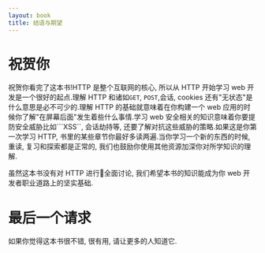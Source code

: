 ```yaml
---
layout: book
title: 结语与期望
---
```


# 祝贺你
祝贺你看完了这本书!HTTP 是整个互联网的核心, 所以从 HTTP 开始学习 web 开发是一个很好的起点.理解 HTTP 和诸如```GET```, ```POST```,会话, cookies 还有"无状态"是什么意思是必不可少的.理解 HTTP 的基础就意味着在你构建一个 web 应用的时候你了解"在屏幕后面"发生着些什么事情.学习 web 安全相关的知识意味着你要提防安全威胁比如```XSS``, 会话劫持等, 还要了解对抗这些威胁的策略.如果这是你第一次学习 HTTP, 书里的某些章节你最好多读两遍.当你学习一个新的东西的时候, 重读, 复习和探索都是正常的, 我们也鼓励你使用其他资源加深你对所学知识的理解.

虽然这本书没有对 HTTP 进行全面讨论, 我们希望本书的知识能成为你 web 开发者职业道路上的坚实基础.

# 最后一个请求
如果你觉得这本书很不错, 很有用, 请让更多的人知道它.
